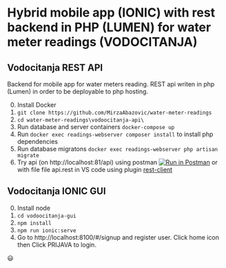# Hybrid mobile app (IONIC) with rest backend in PHP (LUMEN) for water meter readings (VODOCITANJA) #

## Vodocitanja REST API ##
Backend for mobile app for water meters reading. REST api writen in php (Lumen) in order to be deployable to php hosting.

0. Install Docker 
1. ```git clone https://github.com/MirzaAbazovic/water-meter-readings```
2. ```cd water-meter-readings\vodoocitanja-api\```
3. Run database and server containers ```docker-compose up```
4. Run ```docker exec readings-webserver composer install``` to install php dependencies
5. Run database migratons ```docker exec readings-webserver php artisan migrate```
6. Try api (on http://localhost:81/api) using postman [![Run in Postman](https://run.pstmn.io/button.svg)](https://app.getpostman.com/run-collection/b23e4142a3e5864d2b4e) or with file file api.rest in VS code using plugin [rest-client](https://marketplace.visualstudio.com/items?itemName=humao.rest-client)

## Vodocitanja IONIC GUI ##
0. Install node
2. ```cd vodoocitanja-gui```
3. ```npm install```
4. ```npm run ionic:serve```
6. Go to http://localhost:8100/#/signup and register user. Click home icon then Click PRIJAVA to login.


:smiley:
